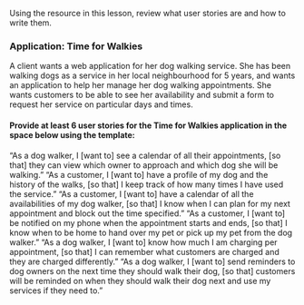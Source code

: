 Using the resource in this lesson, review what user stories are and how to write them.

### Application: Time for Walkies
A client wants a web application for her dog walking service. She has been walking dogs as a service in her local neighbourhood for 5 years, and wants an application to help her manage her dog walking appointments. She wants customers to be able to see her availability and submit a form to request her service on particular days and times.


#### Provide at least 6 user stories for the Time for Walkies application in the space below using the template: 

“As a dog walker, I [want to] see a calendar of all their appointments, [so that] they can view which owner to approach and which dog she will be walking.”
“As a customer, I [want to] have a profile of my dog and the history of the walks, [so that] I keep track of how many times I have used the service.”
“As a customer, I [want to] have a calendar of all the availabilities of my dog walker, [so that] I know when I can plan for my next appointment and block out the time specified.”
“As a customer, I [want to] be notified on my phone when the appointment starts and ends, [so that] I know when to be home to hand over my pet or pick up my pet from the dog walker.”
“As a dog walker, I [want to] know how much I am charging per appointment, [so that] I can remember what customers are charged and they are charged differently.”
“As a dog walker, I [want to] send reminders to dog owners on the next time they should walk their dog, [so that] customers will be reminded on when they should walk their dog next and use my services if they need to.”